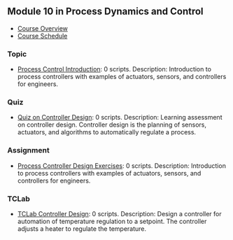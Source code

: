 ## Module 10 in Process Dynamics and Control
- [Course Overview](https://apmonitor.com/pdc)
- [Course Schedule](https://apmonitor.com/pdc/index.php/Main/CourseSchedule)
### Topic
- [Process Control Introduction](https://www.apmonitor.com/pdc/index.php/Main/FeedbackControl): 0 scripts. Description: Introduction to process controllers with examples of actuators, sensors, and controllers for engineers.
### Quiz
- [Quiz on Controller Design](https://www.apmonitor.com/pdc/index.php/Main/QuizControlDesign): 0 scripts. Description: Learning assessment on controller design. Controller design is the planning of sensors, actuators, and algorithms to automatically regulate a process.
### Assignment
- [Process Controller Design Exercises](https://www.apmonitor.com/pdc/index.php/Main/ControllerDesign): 0 scripts. Description: Introduction to process controllers with examples of actuators, sensors, and controllers for engineers.
### TCLab
- [TCLab Controller Design](https://www.apmonitor.com/pdc/index.php/Main/TCLabControlDesign): 0 scripts. Description: Design a controller for automation of temperature regulation to a setpoint. The controller adjusts a heater to regulate the temperature.

